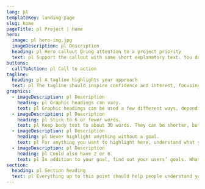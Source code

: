 ```yaml
---
lang: pl
templateKey: landing-page
slug: home
pageTitle: pl Project | Home
hero:
  image: pl hero-img.jpg
  imageDescription: pl Description
  heading: pl Hero callout Bring attention to a project priority
  text: pl Support the callout with some short explanatory text. You don’t need more than a couple of sentences.
buttons:
  callToAction: pl Call to action
tagline:
  heading: pl A tagline highlights your approach
  text: pl The tagline should inspire confidence and interest, focusing on the value that your overall approach offers to your audience. Use a heading typeface and keep your tagline to just a few words, and don’t confuse or mystify. Use the right side of the grid to explain the tagline a bit more. What are your goals? How do you do your work? Write in the present tense, and stay brief here. People who are interested can find details on internal pages.
graphics:
  - imageDescription: pl Description
    heading: pl Graphic headings can vary.
    text: pl Graphic headings can be used a few different ways, depending on what your landing page is for. Highlight your values, specific program areas, or results.
  - imageDescription: pl Description
    heading: pl Stick to 6 or fewer words.
    text: pl Keep body text to about 30 words. They can be shorter, but try to be somewhat balanced across all four. It creates a clean appearance with good spacing.
  - imageDescription: pl Description
    heading: pl Never highlight anything without a goal.
    text: pl For anything you want to highlight here, understand what your users know now, and what activity or impression you want from them after they see it.
  - imageDescription: pl Description
    heading: pl Could also have 2 or 6.
    text: pl In addition to your goal, find out your users’ goals. What do they want to know or do that supports your mission? Use these headings to show these.
section:
  heading: pl Section heading
  text: pl Everything up to this point should help people understand your agency or project who you are, your goal or mission, and how you approach it. Use this section to encourage them to act. Describe why they should get in touch here, and use an active verb on the button below. “Get in touch,” “Learn more,” and so on.
---
```

